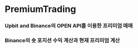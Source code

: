 # PremiumTrading

### Upbit and Binance의 OPEN API를 이용한 프리미엄 매매

### Binance의 숏 포지션 수익 계산과 현재 프리미엄 계산

